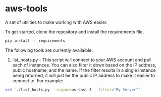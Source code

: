 aws-tools
=========

A set of utilities to make working with AWS easier.

To get started, clone the repository and install the requirements file.

```sh
pip install -r requirements
```

The following tools are currently availaible:

1. list_hosts.py - This script will connect to your AWS account and pull each of instances. You can also filter it down based on the IP address, public hostname, and the name. If the filter results in a single instance being returned, it will just be the public IP address to make it easier to connect to. For example:
```sh
ssh `./list_hosts.py --region=us-east-1 --filter="My Server"`
```